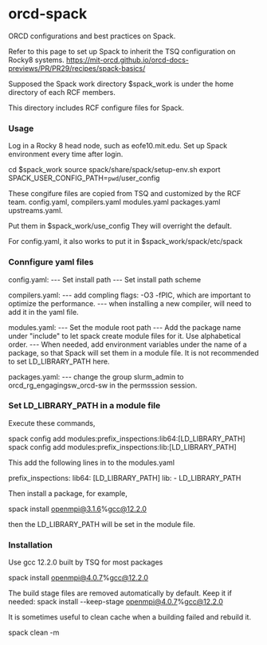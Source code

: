 
# orcd-spack
ORCD configurations and best practices on Spack. 

Refer to this page to set up Spack to inherit the TSQ configuration on Rocky8 systems.
https://mit-orcd.github.io/orcd-docs-previews/PR/PR29/recipes/spack-basics/

Supposed the Spack work directory $spack_work is under the home directory of each RCF members.

This directory includes RCF configure files for Spack.

### Usage

Log in a Rocky 8 head node, such as eofe10.mit.edu. Set up Spack environment every time after login.

cd $spack_work
source spack/share/spack/setup-env.sh
export SPACK_USER_CONFIG_PATH=`pwd`/user_config

These congifure files are copied from TSQ and customized by the RCF team.
config.yaml, compilers.yaml modules.yaml  packages.yaml  upstreams.yaml.

Put them in $spack_work/use_config
They will overright the default.

For config.yaml, it also works to put it in $spack_work/spack/etc/spack


### Connfigure yaml files

config.yaml:
  --- Set install path
  --- Set install path scheme

compilers.yaml:
 --- add compling flags: -O3 -fPIC, which are important to optimize the performance.
 --- when installing a new compiler, will need to add it in the yaml file.

modules.yaml:
 --- Set the module root path
 --- Add the package name under "include" to let spack create module files for it. Use alphabetical order.
 --- When needed, add environment variables under the name of a package, so that Spack will set them in a module file. It is not recommended to set LD_LIBRARY_PATH here.

packages.yaml:
 --- change the group slurm_admin to orcd_rg_engagingsw_orcd-sw in the permsssion session.


### Set LD_LIBRARY_PATH in a module file

Execute these commands,

spack config add modules:prefix_inspections:lib64:[LD_LIBRARY_PATH]
spack config add modules:prefix_inspections:lib:[LD_LIBRARY_PATH]

This add the following lines in to the modules.yaml

  prefix_inspections:
    lib64: [LD_LIBRARY_PATH]
    lib:
    - LD_LIBRARY_PATH

Then install a package, for example,

spack install openmpi@3.1.6%gcc@12.2.0

then the LD_LIBRARY_PATH will be set in the module file.


###  Installation

Use gcc 12.2.0 built by TSQ for most packages

spack install openmpi@4.0.7%gcc@12.2.0

The build stage files are removed automatically by default. Keep it if needed:
spack install --keep-stage openmpi@4.0.7%gcc@12.2.0

It is sometimes useful to clean cache when a building failed and rebuild it.

spack clean -m



